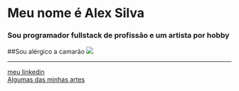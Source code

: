  <h1>Meu nome é Alex Silva</h1>
<h3>Sou programador fullstack de profissão e um artista por hobby</h3>


##Sou alérgico a camarão
![](https://alex3aguiar.github.io/alex3aguiar/camarao.jpeg)


<hr>
<a href="https://www.linkedin.com/in/alex3aguiar/">meu linkedin</a>
<br>
<a href="https://github.com/alex3aguiar/alex3aguiar/blob/main/arts.md">Algumas das minhas artes</a>
